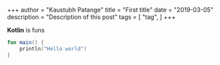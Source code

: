 +++
author = "Kaustubh Patange"
title = "First title"
date = "2019-03-05"
description = "Description of this post"
tags = [
    "tag",
]
+++

**Kotlin** is funs

```kotlin
fun main() {
	println("Hello world")
}
```
